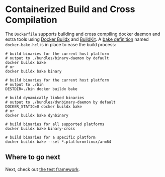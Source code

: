 # Containerized Build and Cross Compilation

The `Dockerfile` supports building and cross compiling docker daemon and extra
tools using [Docker Buildx](https://github.com/docker/buildx) and [BuildKit](https://github.com/moby/buildkit).
A [bake definition](https://docs.docker.com/build/bake/file-definition/) named
`docker-bake.hcl` is in place to ease the build process:

```shell
# build binaries for the current host platform
# output to ./bundles/binary-daemon by default
docker buildx bake
# or
docker buildx bake binary

# build binaries for the current host platform
# output to ./bin
DESTDIR=./bin docker buildx bake

# build dynamically linked binaries
# output to ./bundles/dynbinary-daemon by default
DOCKER_STATIC=0 docker buildx bake
# or
docker buildx bake dynbinary

# build binaries for all supported platforms
docker buildx bake binary-cross

# build binaries for a specific platform
docker buildx bake --set *.platform=linux/arm64
```

## Where to go next

Next, check out [the test framework](test.md).